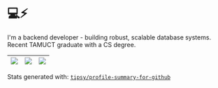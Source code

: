 # 💻⚡

I'm a backend developer - building robust, scalable database systems. Recent TAMUCT graduate with a CS degree.

|![](https://github-profile-summary-cards.vercel.app/api/cards/stats?username=woodmtaylor&theme=dracula)|![](https://github-profile-summary-cards.vercel.app/api/cards/repos-per-language?username=woodmtaylor&theme=dracula)|![](https://github-profile-summary-cards.vercel.app/api/cards/most-commit-language?username=woodmtaylor&theme=dracula)|
|-----|------|------|

Stats generated with: [`tipsy/profile-summary-for-github`](https://github.com/tipsy/profile-summary-for-github)
